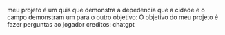 meu projeto é um quis que demonstra a depedencia que a cidade e o campo demonstram um para o outro
objetivo: O objetivo do meu projeto é fazer perguntas ao jogador
creditos: chatgpt
